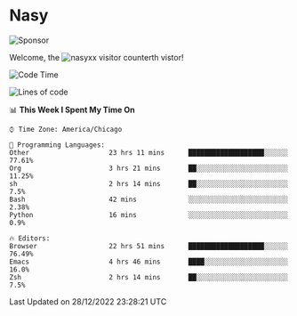 # Nasy

<!--
<p align="center">
<img height="200" src="https://github-readme-stats.vercel.app/api?username=nasyxx&count_private=true&show_icons=true&theme=dracula&include_all_commits=true"/>
<img height="200" src="https://github-readme-stats.vercel.app/api/top-langs/?username=nasyxx&theme=dracula&hide=html,jupyter+notebook&count_private=true&show_icons=true"/>
</p>

  
----------------
-->

![Sponsor](https://img.shields.io/static/v1.svg?label=Sponsor&message=%E2%9D%A4&logo=GitHub&style=flat&color=pink)
 
Welcome, the ![nasyxx visitor counter](https://count.getloli.com/get/@nasyxx?theme=rule34)th vistor!
 
<!--START_SECTION:waka-->
![Code Time](http://img.shields.io/badge/Code%20Time-2%2C990%20hrs%2057%20mins-blue)

![Lines of code](https://img.shields.io/badge/From%20Hello%20World%20I%27ve%20Written-5%20Million%20lines%20of%20code-blue)

📊 **This Week I Spent My Time On** 

```text
⌚︎ Time Zone: America/Chicago

💬 Programming Languages: 
Other                    23 hrs 11 mins      ███████████████████░░░░░░   77.61% 
Org                      3 hrs 21 mins       ██░░░░░░░░░░░░░░░░░░░░░░░   11.25% 
sh                       2 hrs 14 mins       ██░░░░░░░░░░░░░░░░░░░░░░░   7.5% 
Bash                     42 mins             ░░░░░░░░░░░░░░░░░░░░░░░░░   2.38% 
Python                   16 mins             ░░░░░░░░░░░░░░░░░░░░░░░░░   0.9%

🔥 Editors: 
Browser                  22 hrs 51 mins      ███████████████████░░░░░░   76.49% 
Emacs                    4 hrs 46 mins       ████░░░░░░░░░░░░░░░░░░░░░   16.0% 
Zsh                      2 hrs 14 mins       ██░░░░░░░░░░░░░░░░░░░░░░░   7.5%

```


 Last Updated on 28/12/2022 23:28:21 UTC
<!--END_SECTION:waka-->

<!-- ![visitors](https://visitor-badge.laobi.icu/badge?page_id=nasyxx.nasyxx) -->
